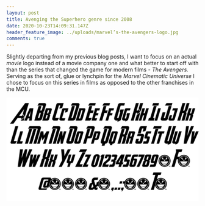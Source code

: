 ```yaml
---
layout: post
title: Avenging the Superhero genre since 2008
date: 2020-10-23T14:09:31.147Z
header_feature_image: ../uploads/marvel’s-the-avengers-logo.jpg
comments: true
---
```

Slightly departing from my previous blog posts, I want to focus on an actual *movie* logo instead of a movie company one and what better to start off with than the series that changed the game for modern films - *The Avengers.* Serving as the sort of, glue or lynchpin for the *Marvel Cinematic Universe* I chose to focus on this series in films as opposed to the other franchises in the MCU.





![](../uploads/avengeance-font-letters-charmap-35843-1200x647.png "Avengeance - well thought out")